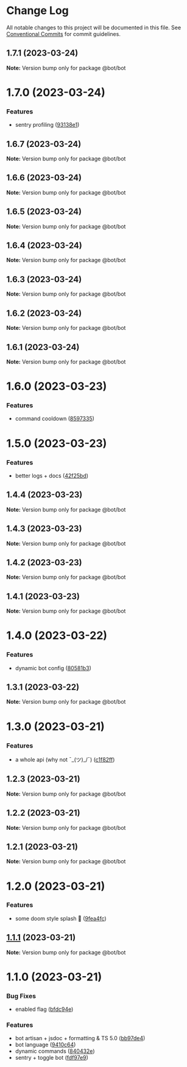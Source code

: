 # Change Log

All notable changes to this project will be documented in this file.
See [Conventional Commits](https://conventionalcommits.org) for commit guidelines.

## 1.7.1 (2023-03-24)

**Note:** Version bump only for package @bot/bot





# 1.7.0 (2023-03-24)


### Features

* sentry profiling ([93138e1](https://github.com/Stormix/bot/commit/93138e100ad68b23712c5a618569d5b42d33c113))





## 1.6.7 (2023-03-24)

**Note:** Version bump only for package @bot/bot





## 1.6.6 (2023-03-24)

**Note:** Version bump only for package @bot/bot





## 1.6.5 (2023-03-24)

**Note:** Version bump only for package @bot/bot





## 1.6.4 (2023-03-24)

**Note:** Version bump only for package @bot/bot

## 1.6.3 (2023-03-24)

**Note:** Version bump only for package @bot/bot

## 1.6.2 (2023-03-24)

**Note:** Version bump only for package @bot/bot

## 1.6.1 (2023-03-24)

**Note:** Version bump only for package @bot/bot

# 1.6.0 (2023-03-23)

### Features

- command cooldown ([8597335](https://github.com/Stormix/bot/commit/8597335b7a91106b81adad726cf6d0cca6e8cdae))

# 1.5.0 (2023-03-23)

### Features

- better logs + docs ([42f25bd](https://github.com/Stormix/bot/commit/42f25bd0ddc3324c44d04ee28864fba5d09762f4))

## 1.4.4 (2023-03-23)

**Note:** Version bump only for package @bot/bot

## 1.4.3 (2023-03-23)

**Note:** Version bump only for package @bot/bot

## 1.4.2 (2023-03-23)

**Note:** Version bump only for package @bot/bot

## 1.4.1 (2023-03-23)

**Note:** Version bump only for package @bot/bot

# 1.4.0 (2023-03-22)

### Features

- dynamic bot config ([80581b3](https://github.com/Stormix/bot/commit/80581b3183ce8ddec3672e4cb6e9bd543c23f743))

## 1.3.1 (2023-03-22)

**Note:** Version bump only for package @bot/bot

# 1.3.0 (2023-03-21)

### Features

- a whole api (why not ¯\_(ツ)\_/¯) ([c1f82ff](https://github.com/Stormix/bot/commit/c1f82ffa442182cca8444e287c5e43bc2ee9daeb))

## 1.2.3 (2023-03-21)

**Note:** Version bump only for package @bot/bot

## 1.2.2 (2023-03-21)

**Note:** Version bump only for package @bot/bot

## 1.2.1 (2023-03-21)

**Note:** Version bump only for package @bot/bot

# 1.2.0 (2023-03-21)

### Features

- some doom style splash :art: ([9fea4fc](https://github.com/Stormix/bot/commit/9fea4fc55ceb8e926794d29a05eef5b696e3e7ee))

## [1.1.1](https://github.com/Stormix/bot/compare/v1.1.0...v1.1.1) (2023-03-21)

**Note:** Version bump only for package @bot/bot

# 1.1.0 (2023-03-21)

### Bug Fixes

- enabled flag ([bfdc94e](https://github.com/Stormix/bot/commit/bfdc94e4f493e73a5901d55b3192babc7d95ac75))

### Features

- bot artisan + jsdoc + formatting & TS 5.0 ([bb97de4](https://github.com/Stormix/bot/commit/bb97de4234d32e59303d7629f4b7d857414c8a87))
- bot language ([9410c64](https://github.com/Stormix/bot/commit/9410c642cca8e88a14257c386e84e7750b8438fe))
- dynamic commands ([840432e](https://github.com/Stormix/bot/commit/840432ec4d3d10cc5c69dd7fb6474ef98385b00f))
- sentry + toggle bot ([fdf97e9](https://github.com/Stormix/bot/commit/fdf97e90735ac146a84c9ac9276b92c315f2f99d))
